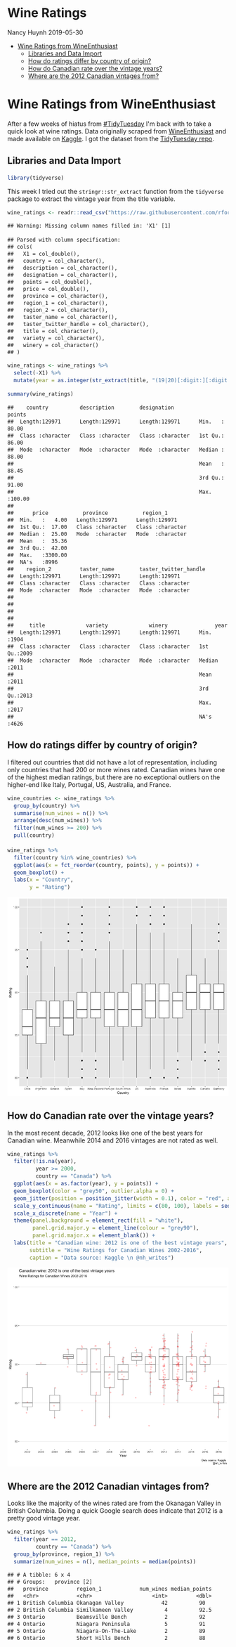 Wine Ratings
================
Nancy Huynh
2019-05-30

-   [Wine Ratings from WineEnthusiast](#wine-ratings-from-wineenthusiast)
    -   [Libraries and Data Import](#libraries-and-data-import)
    -   [How do ratings differ by country of origin?](#how-do-ratings-differ-by-country-of-origin)
    -   [How do Canadian rate over the vintage years?](#how-do-canadian-rate-over-the-vintage-years)
    -   [Where are the 2012 Canadian vintages from?](#where-are-the-2012-canadian-vintages-from)

Wine Ratings from WineEnthusiast
================================

After a few weeks of hiatus from [\#TidyTuesday](https://twitter.com/search?f=tweets&vertical=default&q=%23tidytuesday&src=tyah) I'm back with to take a quick look at wine ratings. Data originally scraped from [WineEnthusiast](https://www.winemag.com/?s=&drink_type=wine) and made available on [Kaggle](https://www.kaggle.com/zynicide/wine-reviews). I got the dataset from the [TidyTuesday repo](https://github.com/rfordatascience/tidytuesday/tree/master/data/2019/2019-05-28).

Libraries and Data Import
-------------------------

``` r
library(tidyverse)
```

This week I tried out the `stringr::str_extract` function from the `tidyverse` package to extract the vintage year from the title variable.

``` r
wine_ratings <- readr::read_csv("https://raw.githubusercontent.com/rfordatascience/tidytuesday/master/data/2019/2019-05-28/winemag-data-130k-v2.csv")
```

    ## Warning: Missing column names filled in: 'X1' [1]

    ## Parsed with column specification:
    ## cols(
    ##   X1 = col_double(),
    ##   country = col_character(),
    ##   description = col_character(),
    ##   designation = col_character(),
    ##   points = col_double(),
    ##   price = col_double(),
    ##   province = col_character(),
    ##   region_1 = col_character(),
    ##   region_2 = col_character(),
    ##   taster_name = col_character(),
    ##   taster_twitter_handle = col_character(),
    ##   title = col_character(),
    ##   variety = col_character(),
    ##   winery = col_character()
    ## )

``` r
wine_ratings <- wine_ratings %>%
  select(-X1) %>%
  mutate(year = as.integer(str_extract(title, "(19|20)[:digit:][:digit:]")))
```

``` r
summary(wine_ratings)
```

    ##    country          description        designation            points      
    ##  Length:129971      Length:129971      Length:129971      Min.   : 80.00  
    ##  Class :character   Class :character   Class :character   1st Qu.: 86.00  
    ##  Mode  :character   Mode  :character   Mode  :character   Median : 88.00  
    ##                                                           Mean   : 88.45  
    ##                                                           3rd Qu.: 91.00  
    ##                                                           Max.   :100.00  
    ##                                                                           
    ##      price           province           region_1        
    ##  Min.   :   4.00   Length:129971      Length:129971     
    ##  1st Qu.:  17.00   Class :character   Class :character  
    ##  Median :  25.00   Mode  :character   Mode  :character  
    ##  Mean   :  35.36                                        
    ##  3rd Qu.:  42.00                                        
    ##  Max.   :3300.00                                        
    ##  NA's   :8996                                           
    ##    region_2         taster_name        taster_twitter_handle
    ##  Length:129971      Length:129971      Length:129971        
    ##  Class :character   Class :character   Class :character     
    ##  Mode  :character   Mode  :character   Mode  :character     
    ##                                                             
    ##                                                             
    ##                                                             
    ##                                                             
    ##     title             variety             winery               year     
    ##  Length:129971      Length:129971      Length:129971      Min.   :1904  
    ##  Class :character   Class :character   Class :character   1st Qu.:2009  
    ##  Mode  :character   Mode  :character   Mode  :character   Median :2011  
    ##                                                           Mean   :2011  
    ##                                                           3rd Qu.:2013  
    ##                                                           Max.   :2017  
    ##                                                           NA's   :4626

How do ratings differ by country of origin?
-------------------------------------------

I filtered out countries that did not have a lot of representation, including only countries that had 200 or more wines rated. Canadian wines have one of the highest median ratings, but there are no exceptional outliers on the higher-end like Italy, Portugal, US, Australia, and France.

``` r
wine_countries <- wine_ratings %>%
  group_by(country) %>%
  summarise(num_wines = n()) %>%
  arrange(desc(num_wines)) %>%
  filter(num_wines >= 200) %>%
  pull(country)
  
wine_ratings %>% 
  filter(country %in% wine_countries) %>%
  ggplot(aes(x = fct_reorder(country, points), y = points)) +
  geom_boxplot() +
  labs(x = "Country",
       y = "Rating")
```

![](Wine_Ratings_files/figure-markdown_github/year_rating-1.png)

How do Canadian rate over the vintage years?
--------------------------------------------

In the most recent decade, 2012 looks like one of the best years for Canadian wine. Meanwhile 2014 and 2016 vintages are not rated as well.

``` r
wine_ratings %>%
  filter(!is.na(year),
         year >= 2000,
         country == "Canada") %>%
  ggplot(aes(x = as.factor(year), y = points)) +
  geom_boxplot(color = "grey50", outlier.alpha = 0) + 
  geom_jitter(position = position_jitter(width = 0.1), color = "red", alpha = 0.2) +
  scale_y_continuous(name = "Rating", limits = c(80, 100), labels = seq(80, 100, 5)) +
  scale_x_discrete(name = "Year") + 
  theme(panel.background = element_rect(fill = "white"),
        panel.grid.major.y = element_line(colour = "grey90"),
        panel.grid.major.x = element_blank()) +
  labs(title = "Canadian wine: 2012 is one of the best vintage years",
       subtitle = "Wine Ratings for Canadian Wines 2002-2016",
       caption = "Data source: Kaggle \n @nh_writes")
```

![](Wine_Ratings_files/figure-markdown_github/can_vintage-1.png)

Where are the 2012 Canadian vintages from?
------------------------------------------

Looks like the majority of the wines rated are from the Okanagan Valley in British Columbia. Doing a quick Google search does indicate that 2012 is a pretty good vintage year.

``` r
wine_ratings %>%
  filter(year == 2012,
         country == "Canada") %>%
  group_by(province, region_1) %>%
  summarize(num_wines = n(), median_points = median(points))
```

    ## # A tibble: 6 x 4
    ## # Groups:   province [2]
    ##   province         region_1            num_wines median_points
    ##   <chr>            <chr>                   <int>         <dbl>
    ## 1 British Columbia Okanagan Valley            42          90  
    ## 2 British Columbia Similkameen Valley          4          92.5
    ## 3 Ontario          Beamsville Bench            2          92  
    ## 4 Ontario          Niagara Peninsula           5          91  
    ## 5 Ontario          Niagara-On-The-Lake         2          89  
    ## 6 Ontario          Short Hills Bench           2          88
